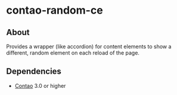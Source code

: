 contao-random-ce
======================

About
-----

Provides a wrapper (like accordion) for content elements to show a different, random element on each reload of the page.


Dependencies
-------------------

* [Contao](https://github.com/contao/core) 3.0 or higher